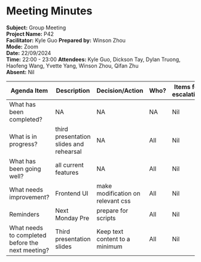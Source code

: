 
# Meeting Minutes

**Subject:** Group Meeting   
**Project Name:** P42   
**Facilitator:** Kyle Guo
**Prepared by:** Winson Zhou   
**Mode:** Zoom   
**Date:** 22/09/2024   
**Time:** 22:00 - 23:00
**Attendees:** Kyle Guo, Dickson Tay, Dylan Truong, Haofeng Wang, Yvette Yang, Winson Zhou, Qifan Zhu   
**Absent:** Nil  

Agenda Item | Description | Decision/Action | Who? | Items for escalation |
| --------- | ----------- | --------------- | ---- | -------------------- |
| What has been completed? | NA | NA | NA | Nil
| What is in progress? | third presentation slides and rehearsal | NA | All | Nil | 
| What has been going well?| all current features | NA | All | Nil |
| What needs improvement? | Frontend UI | make modification on relevant css | All | Nil | 
| Reminders | Next Monday Pre | prepare for scripts | All | Nil | 
| What needs to completed before the next meeting? | Third presentation slides | Keep text content to a minimum | All | Nil |